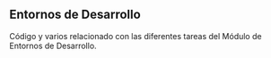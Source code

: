 ## Entornos de Desarrollo

Código y varios relacionado con las diferentes tareas del Módulo de Entornos de Desarrollo.

